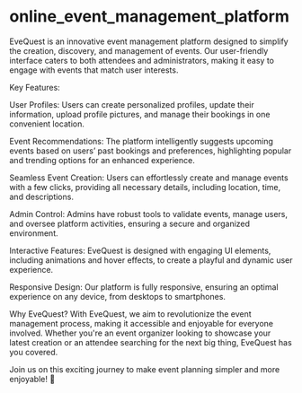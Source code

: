 # online_event_management_platform
EveQuest is an innovative event management platform designed to simplify the creation, discovery, and management of events. Our user-friendly interface caters to both attendees and administrators, making it easy to engage with events that match user interests.

Key Features:

User Profiles: Users can create personalized profiles, update their information, upload profile pictures, and manage their bookings in one convenient location.

Event Recommendations: The platform intelligently suggests upcoming events based on users’ past bookings and preferences, highlighting popular and trending options for an enhanced experience.

Seamless Event Creation: Users can effortlessly create and manage events with a few clicks, providing all necessary details, including location, time, and descriptions.

Admin Control: Admins have robust tools to validate events, manage users, and oversee platform activities, ensuring a secure and organized environment.

Interactive Features: EveQuest is designed with engaging UI elements, including animations and hover effects, to create a playful and dynamic user experience.

Responsive Design: Our platform is fully responsive, ensuring an optimal experience on any device, from desktops to smartphones.

Why EveQuest?
With EveQuest, we aim to revolutionize the event management process, making it accessible and enjoyable for everyone involved. Whether you're an event organizer looking to showcase your latest creation or an attendee searching for the next big thing, EveQuest has you covered.

Join us on this exciting journey to make event planning simpler and more enjoyable! 🌟
